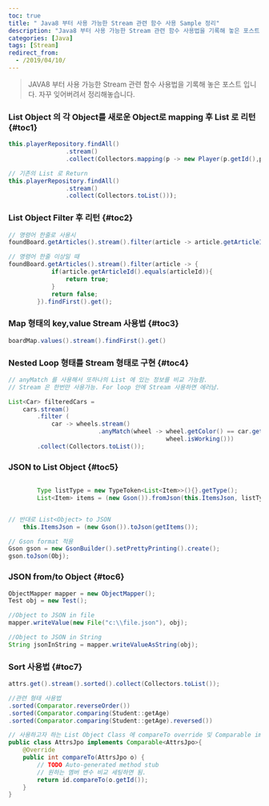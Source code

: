 ```yaml
---
toc: true
title: " Java8 부터 사용 가능한 Stream 관련 함수 사용 Sample 정리"
description: "Java8 부터 사용 가능한 Stream 관련 함수 사용법을 기록해 놓은 포스트 입니다."
categories: [Java]
tags: [Stream]
redirect_from:
  - /2019/04/10/
---
```


> JAVA8 부터 사용 가능한 Stream 관련 함수 사용법을 기록해 놓은 포스트 입니다. 자꾸 잊어버려서 정리해놓습니다.

### List Object 의 각 Object를 새로운 Object로 mapping 후 List 로 리턴 {#toc1}

```java
this.playerRepository.findAll()
				.stream()
				.collect(Collectors.mapping(p -> new Player(p.getId(),p.getName(),p.getNum(),p.getPosition()), Collectors.toList()));

// 기존의 List 로 Return
this.playerRepository.findAll()
				.stream()
				.collect(Collectors.toList()));
```

### List Object Filter 후 리턴 {#toc2}

```java
// 명령어 한줄로 사용시
foundBoard.getArticles().stream().filter(article -> article.getArticleId().equals(articleId)).findFirst().get();

// 명령어 한줄 이상일 때
foundBoard.getArticles().stream().filter(article -> {
			if(article.getArticleId().equals(articleId)){
				return true;
			}
			return false;
		}).findFirst().get();
```

### Map 형태의 key,value Stream 사용법 {#toc3}

```java
boardMap.values().stream().findFirst().get()
```

### Nested Loop 형태를 Stream 형태로 구현 {#toc4}

```java
// anyMatch 를 사용해서 또하나의 List 에 있는 정보를 비교 가능함.
// Stream 은 한번만 사용가능. For loop 안에 Stream 사용하면 에러남.

List<Car> filteredCars =
    cars.stream()
        .filter (
            car -> wheels.stream()
                         .anyMatch(wheel -> wheel.getColor() == car.getColor() &&      
                                            wheel.isWorking()))
        .collect(Collectors.toList());
```

### JSON to List Object  {#toc5}

```java

		Type listType = new TypeToken<List<Item>>(){}.getType();
		List<Item> items = (new Gson()).fromJson(this.ItemsJson, listType);


// 반대로 List<Object> to JSON
    this.ItemsJson = (new Gson()).toJson(getItems());

// Gson format 적용
Gson gson = new GsonBuilder().setPrettyPrinting().create();
gson.toJson(Obj);

```

### JSON from/to Object  {#toc6}

```java
ObjectMapper mapper = new ObjectMapper();
Test obj = new Test();

//Object to JSON in file
mapper.writeValue(new File("c:\\file.json"), obj);

//Object to JSON in String
String jsonInString = mapper.writeValueAsString(obj);
```

### Sort 사용법  {#toc7}

```java
attrs.get().stream().sorted().collect(Collectors.toList());

//관련 형태 사용법
.sorted(Comparator.reverseOrder())
.sorted(Comparator.comparing(Student::getAge)
.sorted(Comparator.comparing(Student::getAge).reversed())

// 사용하고자 하는 List Object Class 에 compareTo override 및 Comparable implements
public class AttrsJpo implements Comparable<AttrsJpo>{
	@Override
	public int compareTo(AttrsJpo o) {
		// TODO Auto-generated method stub
		// 원하는 멤버 변수 비교 세팅하면 됨.
		return id.compareTo(o.getId());
	}
}
```

[^1]: This is a footnote.

[kramdown]: https://kramdown.gettalong.org/
[My Blog]: https://marindie.github.io
